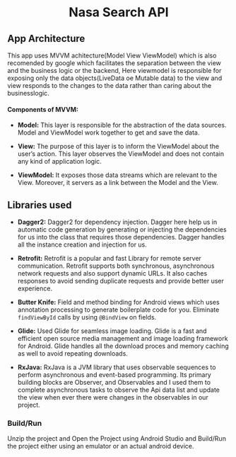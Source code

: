 <h1 align="center">Nasa Search API</h1>

## App Architecture

This app uses MVVM achitecture(Model View ViewModel) which is also recomended by google which facilitates the separation between the view and the business logic or the backend, Here viewmodel is responsible for exposing only the data objects(LiveData oe Mutable data) to the view and view responds to the changes to the data rather than caring about the businesslogic. 

#### Components of MVVM:

* **Model:** This layer is responsible for the abstraction of the data sources. Model and ViewModel work together to get and save the data.

* **View:** The purpose of this layer is to inform the ViewModel about the user’s action. This layer observes the ViewModel and does not contain any kind of application logic.

* **ViewModel:** It exposes those data streams which are relevant to the View. Moreover, it servers as a link between the Model and the View.


## Libraries used

* **Dagger2:** Dagger2 for dependency injection. Dagger here help us in automatic code generation by generating or injecting the dependencies for us into the class that requires those dependencies. Dagger handles all the instance creation and injection for us.

* **Retrofit:**  Retrofit is a popular and fast Library for remote server communication. Retrofit supports both synchronous, asynchronous network requests and also support dynamic URLs. It also caches responses to avoid sending duplicate requests and provide better user experience.

* **Butter Knife:** Field and method binding for Android views which uses annotation processing to generate boilerplate code for you. Eliminate `findViewById` calls by using `@BindView` on fields.

* **Glide:** Used Glide for seamless image loading. Glide is a fast and efficient open source media management and image loading framework for Android. Glide handles all the download proces and memory caching as well to avoid repeating downloads.

* **RxJava:** RxJava is a JVM library that uses observable sequences to perform asynchronous and event-based programming. Its primary building blocks are Observer, and Observables and I used them to complete asynchronous tasks to observe the Api data list and update the view when ever there were changes in the observables in our project.


### Build/Run

Unzip the project and Open the Project using Android Studio and Build/Run the project either using an emulator or an actual android device.
